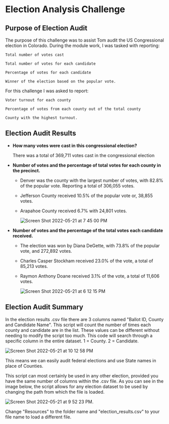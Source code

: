 # Election Analysis Challenge

## Purpose of Election Audit

The purpose of this challenge was to assist Tom audit the US Congressional election in Colorado. During the module work, I was tasked with reporting:

    Total number of votes cast
  
    Total number of votes for each candidate
  
    Percentage of votes for each candidate
  
    Winner of the election based on the popular vote.
  

For this challenge I was asked to report: 

    Voter turnout for each county
    
    Percentage of votes from each county out of the total county
    
    County with the highest turnout.

## Election Audit Results

 - **How many votes were cast in this congressional election?**
 
    There was a total of 369,711 votes cast in the congressional election

 - **Number of votes and the percentage of total votes for each county in the precinct.**
 
     - Denver was the county with the largest number of votes, with 82.8% of the popular vote. Reporting a total of 306,055 votes. 
     
     - Jefferson County received 10.5% of the popular vote or, 38,855 votes.
     
     - Arapahoe County received 6.7% with 24,801 votes.

        ![Screen Shot 2022-05-21 at 7 45 00 PM](https://user-images.githubusercontent.com/104115586/169674892-aa65c41f-cd32-4c8a-86f8-5eeddeddcb19.png)


 
 - **Number of votes and the percentage of the total votes each candidate received.**

     - The election was won by Diana DeGette, with 73.8% of the popular vote, and 272,892 votes.

     - Charles Casper Stockham received 23.0% of the vote, a total of 85,213 votes.
    
     - Raymon Anthony Doane received 3.1% of the vote, a total of 11,606 votes.

        ![Screen Shot 2022-05-21 at 6 12 15 PM](https://user-images.githubusercontent.com/104115586/169675183-6fefa7e1-7fa4-44a0-bbc9-b4bdb201bc08.png)       


## Election Audit Summary

In the election results .csv file there are 3 columns named "Ballot ID, County and Candidate Name". This script will count the number of times each county and candidate are in the list. These values can be different without needing to modify the script too much. This code will search through a specific column in the entire dataset. 1 = County. 2 = Candidate.

  ![Screen Shot 2022-05-21 at 10 12 58 PM](https://user-images.githubusercontent.com/104115586/169678318-cd5c38c8-0daa-4691-805a-8287c7208c4b.png)

This means we can easily audit federal elections and use State names in place of Counties.

This script can most certainly be used in any other election, provided you have the same number of columns within the .csv file. As you can see in the image below, the script allows for any election dataset to be used by changing the path from which the file is loaded.

   ![Screen Shot 2022-05-21 at 9 52 23 PM](https://user-images.githubusercontent.com/104115586/169677706-244d349b-9ac5-4a40-a3c6-381a617fa9e6.png). 
   
   
   Change "Resources" to the folder name and "election_results.csv" to your file name to load a different file.




